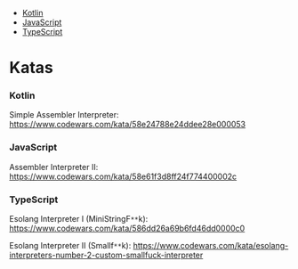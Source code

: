 - [Kotlin](#Kotlin)
- [JavaScript](#JavaScript)
- [TypeScript](#TypeScript)

# Katas

### Kotlin

Simple Assembler Interpreter: https://www.codewars.com/kata/58e24788e24ddee28e000053

### JavaScript

Assembler Interpreter II: https://www.codewars.com/kata/58e61f3d8ff24f774400002c

### TypeScript

Esolang Interpreter I (MiniStringF`**`k): https://www.codewars.com/kata/586dd26a69b6fd46dd0000c0

Esolang Interpreter II (Smallf`**`k): https://www.codewars.com/kata/esolang-interpreters-number-2-custom-smallfuck-interpreter